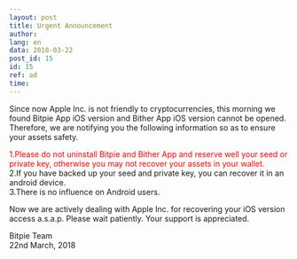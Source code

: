```yaml
---
layout: post
title: Urgent Announcement
author: 
lang: en
data: 2018-03-22
post_id: 15
id: 15
ref: ad
time: 
---
```


Since now Apple Inc. is not friendly to cryptocurrencies, this morning we found Bitpie App iOS version and Bither App iOS version cannot be opened. Therefore, we are notifying you the following information so as to ensure your assets safety.

<span style="color:red">1.Please do not uninstall Bitpie and Bither App and reserve well your seed or private key, otherwise you may not recover your assets in your wallet.</span><br/>
<span>2.If you have backed up your seed and private key, you can recover it in an android device.</span><br/>
<span>3.There is no influence on Android users.</span><br/>



Now we are actively dealing with Apple Inc. for recovering your iOS version access a.s.a.p. Please wait patiently. Your support is appreciated.


Bitpie Team<br/>
22nd March, 2018

<style>
#content h5{
	color:red;
}
</style>
